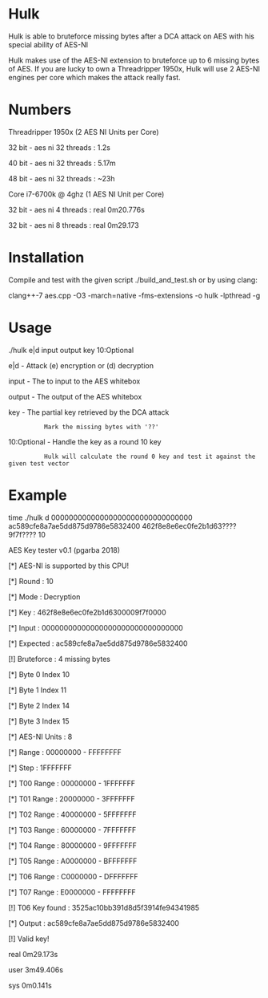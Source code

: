 # Hulk

Hulk is able to bruteforce missing bytes after a DCA attack on AES with his special ability of AES-NI

Hulk makes use of the AES-NI extension to bruteforce up to 6 missing bytes of AES. If you are lucky to own
a Threadripper 1950x, Hulk will use 2 AES-NI engines per core which makes the attack really fast.


# Numbers

Threadripper 1950x (2 AES NI Units per Core)

32 bit - aes ni 32 threads : 1.2s

40 bit - aes ni 32 threads : 5.17m

48 bit - aes ni 32 threads : ~23h

Core i7-6700k @ 4ghz (1 AES NI Unit per Core)

32 bit - aes ni 4 threads : real 0m20.776s

32 bit - aes ni 8 threads : real 0m29.173


# Installation

Compile and test with the given script ./build_and_test.sh or by using clang:

clang++-7 aes.cpp -O3 -march=native -fms-extensions -o hulk -lpthread -g


# Usage

./hulk e|d input output key 10:Optional

e|d         - Attack (e) encryption or (d) decryption

input       - The to input to the AES whitebox

output      - The output of the AES whitebox
	
key         - The partial key retrieved by the DCA attack

              Mark the missing bytes with '??'
								
10:Optional - Handle the key as a round 10 key

              Hulk will calculate the round 0 key and test it against the given test vector 
								


# Example

time ./hulk d 00000000000000000000000000000000 ac589cfe8a7ae5dd875d9786e5832400 462f8e8e6ec0fe2b1d63????9f7f???? 10

AES Key tester v0.1 (pgarba 2018)

[*] AES-NI is supported by this CPU!

[*] Round           : 10

[*] Mode            : Decryption

[*] Key             : 462f8e8e6ec0fe2b1d6300009f7f0000

[*] Input           : 00000000000000000000000000000000

[*] Expected        : ac589cfe8a7ae5dd875d9786e5832400

[!] Bruteforce      : 4 missing bytes

[*] Byte 0 Index 10

[*] Byte 1 Index 11

[*] Byte 2 Index 14

[*] Byte 3 Index 15

[*] AES-NI Units    : 8

[*] Range           : 00000000 - FFFFFFFF

[*] Step            : 1FFFFFFF

[*] T00 Range       : 00000000 - 1FFFFFFF

[*] T01 Range       : 20000000 - 3FFFFFFF

[*] T02 Range       : 40000000 - 5FFFFFFF

[*] T03 Range       : 60000000 - 7FFFFFFF

[*] T04 Range       : 80000000 - 9FFFFFFF

[*] T05 Range       : A0000000 - BFFFFFFF

[*] T06 Range       : C0000000 - DFFFFFFF

[*] T07 Range       : E0000000 - FFFFFFFF

[!] T06 Key found   : 3525ac10bb391d8d5f3914fe94341985

[*] Output          : ac589cfe8a7ae5dd875d9786e5832400

[!] Valid key!



real    0m29.173s

user    3m49.406s

sys     0m0.141s
